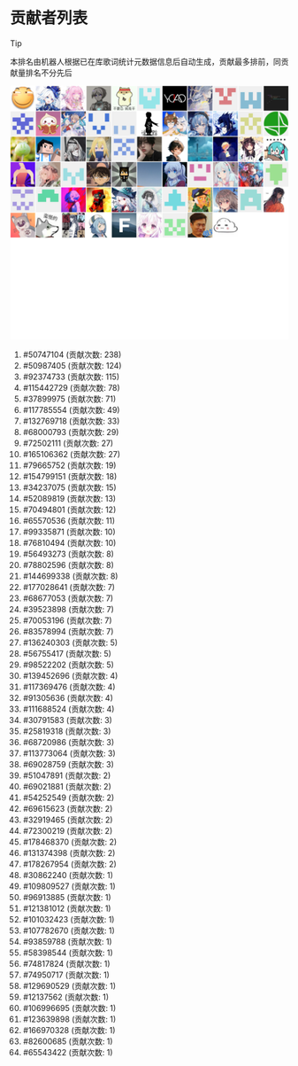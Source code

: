 # 贡献者列表

> [!TIP]
> 本排名由机器人根据已在库歌词统计元数据信息后自动生成，贡献最多排前，同贡献量排名不分先后

![贡献者头像画廊](./CONTRIBUTORS.svg)

1. #50747104 (贡献次数: 238)
2. #50987405 (贡献次数: 124)
3. #92374733 (贡献次数: 115)
4. #115442729 (贡献次数: 78)
5. #37899975 (贡献次数: 71)
6. #117785554 (贡献次数: 49)
7. #132769718 (贡献次数: 33)
8. #68000793 (贡献次数: 29)
9. #72502111 (贡献次数: 27)
10. #165106362 (贡献次数: 27)
11. #79665752 (贡献次数: 19)
12. #154799151 (贡献次数: 18)
13. #34237075 (贡献次数: 15)
14. #52089819 (贡献次数: 13)
15. #70494801 (贡献次数: 12)
16. #65570536 (贡献次数: 11)
17. #99335871 (贡献次数: 10)
18. #76810494 (贡献次数: 10)
19. #56493273 (贡献次数: 8)
20. #78802596 (贡献次数: 8)
21. #144699338 (贡献次数: 8)
22. #177028641 (贡献次数: 7)
23. #68677053 (贡献次数: 7)
24. #39523898 (贡献次数: 7)
25. #70053196 (贡献次数: 7)
26. #83578994 (贡献次数: 7)
27. #136240303 (贡献次数: 5)
28. #56755417 (贡献次数: 5)
29. #98522202 (贡献次数: 5)
30. #139452696 (贡献次数: 4)
31. #117369476 (贡献次数: 4)
32. #91305636 (贡献次数: 4)
33. #111688524 (贡献次数: 4)
34. #30791583 (贡献次数: 3)
35. #25819318 (贡献次数: 3)
36. #68720986 (贡献次数: 3)
37. #113773064 (贡献次数: 3)
38. #69028759 (贡献次数: 3)
39. #51047891 (贡献次数: 2)
40. #69021881 (贡献次数: 2)
41. #54252549 (贡献次数: 2)
42. #69615623 (贡献次数: 2)
43. #32919465 (贡献次数: 2)
44. #72300219 (贡献次数: 2)
45. #178468370 (贡献次数: 2)
46. #131374398 (贡献次数: 2)
47. #178267954 (贡献次数: 2)
48. #30862240 (贡献次数: 1)
49. #109809527 (贡献次数: 1)
50. #96913885 (贡献次数: 1)
51. #121381012 (贡献次数: 1)
52. #101032423 (贡献次数: 1)
53. #107782670 (贡献次数: 1)
54. #93859788 (贡献次数: 1)
55. #58398544 (贡献次数: 1)
56. #74817824 (贡献次数: 1)
57. #74950717 (贡献次数: 1)
58. #129690529 (贡献次数: 1)
59. #12137562 (贡献次数: 1)
60. #106996695 (贡献次数: 1)
61. #123639898 (贡献次数: 1)
62. #166970328 (贡献次数: 1)
63. #82600685 (贡献次数: 1)
64. #65543422 (贡献次数: 1)
